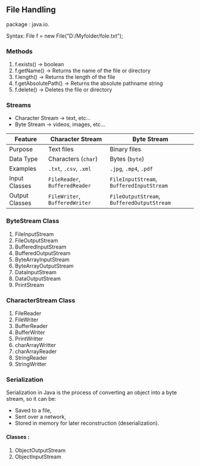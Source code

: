 ## File Handling
package : java.io.

Syntax: File f = new File("D:/Myfolder/fole.txt");

### Methods
1. f.exists() -> boolean
2. f.getName() -> Returns the name of the file or directory
3. f.length() -> Returns the length of the file
4. f.getAbsolutePath() -> Returns the absolute pathname string
5. f.delete() -> Deletes the file or directory 

### Streams
- Character Stream -> text, etc...
- Byte Stream -> videos, images, etc...

| Feature        | Character Stream               | Byte Stream                                |
| -------------- | ------------------------------ | ------------------------------------------ |
| Purpose        | Text files                     | Binary files                               |
| Data Type      | Characters (`char`)            | Bytes (`byte`)                             |
| Examples       | `.txt`, `.csv`, `.xml`         | `.jpg`, `.mp4`, `.pdf`                     |
| Input Classes  | `FileReader`, `BufferedReader` | `FileInputStream`, `BufferedInputStream`   |
| Output Classes | `FileWriter`, `BufferedWriter` | `FileOutputStream`, `BufferedOutputStream` |

### ByteStream Class
1. FileInputStream
2. FileOutputStream
3. BufferedInputStream
4. BufferedOutputStream
5. ByteArrayInputStream
6. ByteArrayOutputStream
7. DataInputStream
8. DataOutputStream
9. PrintStream

### CharacterStream Class
1. FileReader
2. FileWriter
3. BufferReader
4. BufferWriter
5. PrintWritter
6. charArrayWritter
7. charArrayReader
8. StringReader
9. StringWritter

### Serialization
Serialization in Java is the process of converting an object into a byte stream, so it can be:
- Saved to a file,
- Sent over a network,
- Stored in memory for later reconstruction (deserialization).

#### Classes :
1. ObjectOutputStream
2. ObjectInputStream